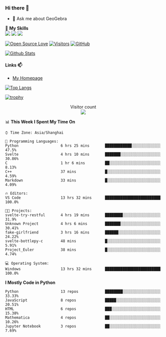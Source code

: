 ### Hi there 👋

<!--
**wuyudi/wuyudi** is a ✨ _special_ ✨ repository because its `README.md` (this file) appears on your GitHub profile.

Here are some ideas to get you started:

- 🔭 I’m currently working on ...
- 🌱 I’m currently learning ...
- 👯 I’m looking to collaborate on ...
- 🤔 I’m looking for help with ...

- 📫 How to reach me: ...
- 😄 Pronouns: ...
- ⚡ Fun fact: ...
-->

- 💬 Ask me about GeoGebra

🌟 **My Skills**  
![](https://img.shields.io/badge/-Python-3e74a2?style=flat-square&logo=Python&logoColor=fff)
![](https://img.shields.io/badge/-Mathematica-3e74a2?style=flat-square&logo=Wolfram&logoColor=fff)
![](https://img.shields.io/badge/-C%2B%2B-3e74a2?style=flat-square&logo=C%2B%2B&logoColor=fff)

[![Open Source Love](https://badges.frapsoft.com/os/v1/open-source.svg?v=103)](https://github.com/wuyudi/)
[![Visitors](https://visitor-badge.glitch.me/badge?page_id=wuyudi.wuyudi)](https://github.com/wuyudi/)
[![GitHub](https://img.shields.io/github/followers/wuyudi.svg?lable=GitHub&style=social)](https://github.com/wuyudi/)

[![Github Stats](https://github-readme-stats.vercel.app/api?username=wuyudi&show_icons=true)](https://github.com/wuyudi/)

#### Links 📫

* [My Homepage](https://wuyudi.github.io/blog/)

[![Top Langs](https://github-readme-stats.vercel.app/api/top-langs/?username=wuyudi&hide=HTML,jupyter%20notebook&layout=compact)](https://github.com/wuyudi/github-readme-stats)

[![trophy](https://github-profile-trophy.vercel.app/?username=wuyudi&theme=onedark)](https://github.com/ryo-ma/github-profile-trophy)

<p align="center"> 
  Visitor count<br>
  <img src="https://profile-counter.glitch.me/wuyudi/count.svg" />
</p>

<!--START_SECTION:waka-->
📊 **This Week I Spent My Time On** 

```text
⌚︎ Time Zone: Asia/Shanghai

💬 Programming Languages: 
Python                   6 hrs 25 mins       ████████████░░░░░░░░░░░░░   47.5% 
Svelte                   4 hrs 10 mins       ███████░░░░░░░░░░░░░░░░░░   30.86% 
C                        1 hr 6 mins         ██░░░░░░░░░░░░░░░░░░░░░░░   8.13% 
C++                      37 mins             █░░░░░░░░░░░░░░░░░░░░░░░░   4.59% 
Markdown                 33 mins             █░░░░░░░░░░░░░░░░░░░░░░░░   4.09%

🔥 Editors: 
VS Code                  13 hrs 32 mins      █████████████████████████   100.0%

🐱‍💻 Projects: 
svelte-try-restful       4 hrs 19 mins       ████████░░░░░░░░░░░░░░░░░   31.9% 
Unknown Project          4 hrs 6 mins        ███████░░░░░░░░░░░░░░░░░░   30.41% 
fake-girlfriend          3 hrs 16 mins       ██████░░░░░░░░░░░░░░░░░░░   24.22% 
svelte-bottlepy-c        48 mins             █░░░░░░░░░░░░░░░░░░░░░░░░   5.91% 
Project_Euler            38 mins             █░░░░░░░░░░░░░░░░░░░░░░░░   4.74%

💻 Operating System: 
Windows                  13 hrs 32 mins      █████████████████████████   100.0%

```

**I Mostly Code in Python** 

```text
Python                   13 repos            ████████░░░░░░░░░░░░░░░░░   33.33% 
JavaScript               8 repos             █████░░░░░░░░░░░░░░░░░░░░   20.51% 
HTML                     6 repos             ███░░░░░░░░░░░░░░░░░░░░░░   15.38% 
Mathematica              4 repos             ██░░░░░░░░░░░░░░░░░░░░░░░   10.26% 
Jupyter Notebook         3 repos             ██░░░░░░░░░░░░░░░░░░░░░░░   7.69%

```



<!--END_SECTION:waka-->
